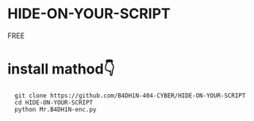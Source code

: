 # HIDE-ON-YOUR-SCRIPT
FREE

# install mathod👇

      git clone https://github.com/B4DH1N-404-CYBER/HIDE-ON-YOUR-SCRIPT
      cd HIDE-ON-YOUR-SCRIPT
      python Mr.B4DH1N-enc.py
